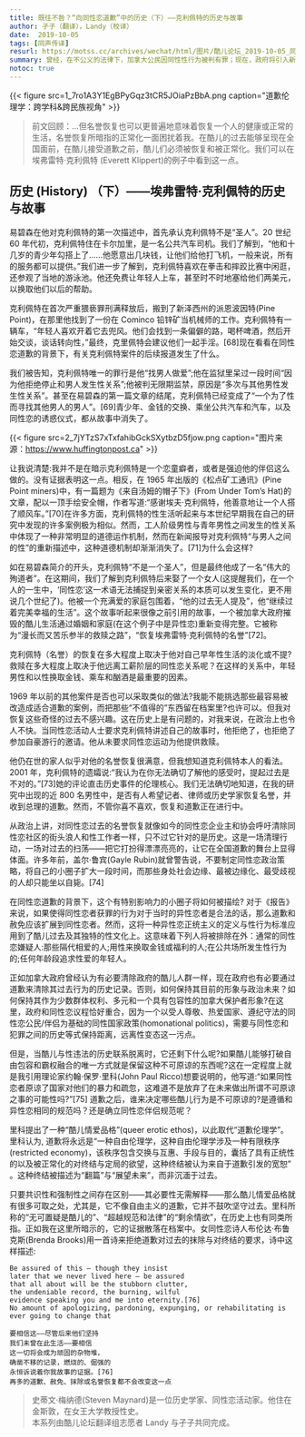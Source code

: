 ```yaml
---
title: 既往不咎？“向同性恋道歉”中的历史（下）——克利佩特的历史与故事
author: 孑子（翻译），Landy（校译）
date:  2019-10-05
tags: [同声传译]
resurl: https://motss.cc/archives/wechat/html/图片/酷儿论坛_2019-10-05_同声传译既往不咎？“向同性恋道歉”中的历史（下）——克利佩特的历史与故事
summary: 曾经，在不公义的法律下，加拿大公民因同性性行为被判有罪；现在，政府将引入新法律，争取帮助他们洗脱罪名。
notoc: true
---
```


{{< figure src=1_7ro1A3Y1EgBPyGqz3tCR5JOiaPzBbA.png caption="道歉伦理学：跨学科&跨民族视角" >}}

> 前文回顾：…但名誉恢复也可以更普遍地意味着恢复一个人的健康或正常的生活，名誉恢复所暗指的正常化一面困扰着我。在酷儿的过去能够呈现在全国面前，在酷儿接受道歉之前，酷儿们必须被恢复和被正常化。我们可以在埃弗雷特·克利佩特 (Everett Klippert)的例子中看到这一点。

## 历史 (History) （下）——埃弗雷特·克利佩特的历史与故事
易碧森在他对克利佩特的第一次描述中，首先承认克利佩特不是“圣人”。20 世纪 60 年代初，克利佩特住在卡尔加里，是一名公共汽车司机。我们了解到，“他和十几岁的青少年勾搭上了……他愿意出几块钱，让他们给他打飞机，一般来说，所有的服务都可以提供。”我们进一步了解到，克利佩特喜欢在拳击和摔跤比赛中闲逛，还参观了当地的游泳池。他还免费让年轻人上车，甚至时不时地塞给他们两美元，以换取他们以后的帮助。

克利佩特在首次严重猥亵罪刑满释放后，搬到了新泽西州的派恩波因特(Pine Point)，在那里他找到了一份在 Cominco 铅锌矿当机械师的工作。克利佩特有一辆车，“年轻人喜欢开着它去兜风。他们会找到一条偏僻的路，喝杯啤酒，然后开始交谈，谈话转向性，”最终，克里佩特会建议他们一起手淫。[68]现在看看在同性恋道歉的背景下，有关克利佩特案件的后续报道发生了什么。

我们被告知，克利佩特唯一的罪行是他“找男人做爱”;他在监狱里呆过一段时间“因为他拒绝停止和男人发生性关系”;他被判无限期监禁，原因是“多次与其他男性发生性关系”。甚至在易碧森的第一篇文章的结尾，克利佩特已经变成了“一个为了性而寻找其他男人的男人”。[69]青少年、金钱的交换、乘坐公共汽车和汽车，以及同性恋的诱惑仪式，都从故事中消失了。

{{< figure src=2_7jYTzS7xTxfahibGckSXytbzD5fjow.png caption="图片来源：https://www.huffingtonpost.ca" >}}

让我说清楚:我并不是在暗示克利佩特是一个恋童癖者，或者是强迫他的伴侣这么做的。没有证据表明这一点。相反，在 1965 年出版的《松点矿工通讯》(Pine Point miners)中，有一篇题为《来自汤姆的帽子下》(From Under Tom’s Hat)的文章，配以一顶手绘安全帽，作者写道:“感谢埃夫·克利佩特，他善意地让一个人搭了顺风车。”[70]在许多方面，克利佩特的性生活听起来与本世纪早期我在自己的研究中发现的许多案例极为相似。然而，工人阶级男性与青年男性之间发生的性关系中体现了一种非常明显的道德运作机制，然而在新闻报导对克利佩特“与男人之间的性”的重新描述中，这种道德机制却渐渐消失了。[71]为什么会这样?

如在易碧森简介的开头，克利佩特“不是一个圣人”，但是最终他成了一名“伟大的殉道者”。在这期间，我们了解到克利佩特后来娶了一个女人(这提醒我们，在一个人的一生中，‘同性恋’这一术语无法捕捉到亲密关系的本质可以发生变化，更不用说几个世纪了)。他被一个充满爱的家庭包围着，“他的过去无人提及”，他“继续过着完美幸福的生活”。这个故事听起来很像之前引用的故事，一个被加拿大政府摧毁的酷儿生活通过婚姻和家庭(在这个例子中是异性恋)重新变得完整。它被称为“漫长而又苦乐参半的救赎之路”，“恢复埃弗雷特·克利佩特的名誉”[72]。


克利佩特（名誉）的恢复在多大程度上取决于他对自己早年性生活的淡化或不提?救赎在多大程度上取决于他远离工薪阶层的同性恋关系呢？在这样的关系中，年轻男性和以性换取金钱、乘车和酗酒是最重要的因素。


1969 年以前的其他案件是否也可以采取类似的做法?我能不能挑选那些最容易被改造成适合道歉的案例，而把那些“不值得的”东西留在档案里?也许可以。但我对恢复这些奇怪的过去不感兴趣。这在历史上是有问题的，对我来说，在政治上也令人不快。当同性恋活动人士要求克利佩特讲述自己的故事时，他拒绝了，也拒绝了参加自豪游行的邀请。他从未要求同性恋运动为他提供救赎。


他仍在世的家人似乎对他的名誉恢复很满意，但我想知道克利佩特本人的看法。2001 年，克利佩特的遗孀说:“我认为在你无法确切了解他的感受时，提起过去是不对的。”[73]她的评论直击历史事件的伦理核心。我们无法确切地知道，在我的研究中出现的近 800 名男性中，是否有人希望记者、律师或历史学家恢复名誉，并收到总理的道歉。然而，不管你喜不喜欢，恢复和道歉正在进行中。


从政治上讲，对同性恋过去的名誉恢复就像如今的同性恋企业主和协会呼吁清除同性恋社区的街头浪人和性工作者一样，只不过它针对的是历史。这是一场清理行动，一场对过去的扫荡——把它打扮得漂漂亮亮的，让它在全国道歉的舞台上显得体面。许多年前，盖尔·鲁宾(Gayle Rubin)就曾警告说，不要制定同性恋政治策略，将自己的小圈子扩大一段时间，而那些身处社会边缘、最被边缘化、最受歧视的人却只能坐以自毙。[74]


在同性恋道歉的背景下，这个有特别影响力的小圈子将如何被描绘? 对于《报告》来说，如果使得同性恋者获罪的行为对于当时的异性恋者是合法的话，那么道歉和赦免应该扩展到同性恋者。然而，这将一种异性恋正统主义的定义与性行为标准应用到了酷儿过去及其独特的性文化上。这意味着下列人将被排除在外：通常的同性恋嫌疑人:那些隔代相爱的人;用性来换取金钱或福利的人;在公共场所发生性行为的;任何年龄段追求性爱的年轻人。


正如加拿大政府曾经认为有必要清除政府的酷儿人群一样，现在政府也有必要通过道歉来清除其过去行为的历史记录。否则，如何保持其目前的形象与政治未来？如何保持其作为少数群体权利、多元和一个具有包容性的加拿大保护者形象?在这里，政府和同性恋议程恰好重合，因为一个以受人尊敬、热爱国家、遵纪守法的同性恋公民/伴侣为基础的同性国家政策(homonational politics)，需要与同性恋和犯罪之间的历史等式保持距离，远离性变态这一污点。


但是，当酷儿与性违法的历史联系脱离时，它还剩下什么呢?如果酷儿能够打破自由包容和霸权融合的唯一方式就是保留这种不可原谅的东西呢?这在一定程度上就是我引用理论家约翰·保罗·里科(John Paul Ricco)想要说明的，他写道:“如果同性恋者原谅了国家对他们的暴力和疏忽，这难道不是放弃了在未来做出所谓不可原谅之事的可能性吗?”[75] 道歉之后，谁来决定哪些酷儿行为是不可原谅的?是遵循和异性恋相同的规范吗？还是确立同性恋伴侣规范呢？


里科提出了一种“酷儿情爱品格”(queer erotic ethos)，以此取代“道歉伦理学”。 里科认为, 道歉将永远是“一种自由伦理学，这种自由伦理学涉及一种有限秩序(restricted economy)，该秩序包含交换与互惠、手段与目的，囊括了具有正统性的以及被正常化的对终结与定局的欲望，这种终结被认为来自于道歉引发的宽恕” 。这种终结被描述为“翻篇”与“展望未来”，而非沉湎于过去。


只要共识性和强制性之间存在区别——其必要性无需解释——那么酷儿情爱品格就有很多可取之处，尤其是，它不像自由主义的道歉，它并不鼓吹坚守过去。里科所称的“无可置疑是酷儿的”、“超越规范和法律”的“剩余情欲”，在历史上也有同类所指。正如我在这里所暗示的，它的证据散落在档案中。女同性恋诗人布伦达·布鲁克斯(Brenda Brooks)用一首诗来拒绝道歉对过去的抹除与对终结的要求，诗中这样描述:

    Be assured of this – though they insist
    later that we never lived here – be assured
    that all about will be the stubborn clutter,
    the undeniable record, the burning, wilful
    evidence speaking you and me into eternity.[76]
    No amount of apologizing, pardoning, expunging, or rehabilitating is ever going to change that

    要相信这——尽管后来他们坚持
    我们未曾在此生活——要相信
    这一切将会成为顽固的杂物堆，
    确凿不移的记录，燃烧的、倔强的
    永恒诉说着你我故事的证据。[76]
    再多的道歉、赦免、抹除或名誉恢复都不会改变这一点

> 史蒂文·梅纳德(Steven Maynard)是一位历史学家、同性恋活动家。他住在金斯敦，在女王大学教授性史。  
> 本系列由酷儿论坛翻译组志愿者 Landy 与孑子共同完成。  
